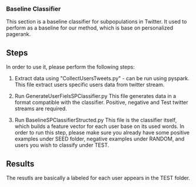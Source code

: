 ### Baseline Classifier

This section is a baseline classifier for subpopulations in Twitter. 
It used to perform as a baseline for our method, which is base on personalized pagerank. 

## Steps

In order to use it, please perform the following steps:

1. Extract data using "CollectUsersTweets.py" - can be run using pyspark.
This file extract users specific users data from twitter stream.

2. Run GenerateUserFielsSPClassifier.py
This file generates data in a format compatible with the classifier. Positive, negative and Test twitter streams are required.
  
3. Run BaselineSPClassifierStructed.py
This file is the classifier itself, which builds a feature vector for each user base on its used words.
In order to run this step, please make sure you already have some positive examples under SEED folder, negative examples under RANDOM, and users you wish to classify under TEST.

## Results

The resutls are basically a labeled for each user appears in the TEST folder. 